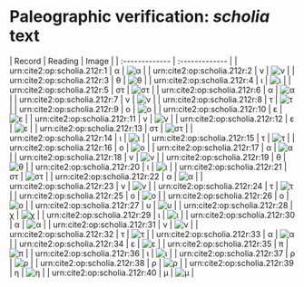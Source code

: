 # Paleographic verification: *scholia* text

| Record | Reading     | Image     |
| :------------- | :------------- |
| urn:cite2:op:scholia.212r:1 | α | ![α](http://www.homermultitext.org/iipsrv?OBJ=IIP,1.0&FIF=/project/homer/pyramidal/VenA/VA212RN_0383.tif&RGN=0.6080,0.2845,0.01400,0.01176&WID=800&CVT=JPEG) | 
| urn:cite2:op:scholia.212r:2 | ν | ![ν](http://www.homermultitext.org/iipsrv?OBJ=IIP,1.0&FIF=/project/homer/pyramidal/VenA/VA212RN_0383.tif&RGN=0.6210,0.2898,0.007185,0.008575&WID=800&CVT=JPEG) | 
| urn:cite2:op:scholia.212r:3 | θ | ![θ](http://www.homermultitext.org/iipsrv?OBJ=IIP,1.0&FIF=/project/homer/pyramidal/VenA/VA212RN_0383.tif&RGN=0.6280,0.2871,0.008106,0.01093&WID=800&CVT=JPEG) | 
| urn:cite2:op:scholia.212r:4 | ι | ![ι](http://www.homermultitext.org/iipsrv?OBJ=IIP,1.0&FIF=/project/homer/pyramidal/VenA/VA212RN_0383.tif&RGN=0.6347,0.2863,0.006448,0.01189&WID=800&CVT=JPEG) | 
| urn:cite2:op:scholia.212r:5 | στ | ![στ](http://www.homermultitext.org/iipsrv?OBJ=IIP,1.0&FIF=/project/homer/pyramidal/VenA/VA212RN_0383.tif&RGN=0.6415,0.2898,0.008290,0.007331&WID=800&CVT=JPEG) | 
| urn:cite2:op:scholia.212r:6 | α | ![α](http://www.homermultitext.org/iipsrv?OBJ=IIP,1.0&FIF=/project/homer/pyramidal/VenA/VA212RN_0383.tif&RGN=0.6494,0.2891,0.005895,0.006777&WID=800&CVT=JPEG) | 
| urn:cite2:op:scholia.212r:7 | ν | ![ν](http://www.homermultitext.org/iipsrv?OBJ=IIP,1.0&FIF=/project/homer/pyramidal/VenA/VA212RN_0383.tif&RGN=0.6553,0.2891,0.007185,0.008160&WID=800&CVT=JPEG) | 
| urn:cite2:op:scholia.212r:8 | τ | ![τ](http://www.homermultitext.org/iipsrv?OBJ=IIP,1.0&FIF=/project/homer/pyramidal/VenA/VA212RN_0383.tif&RGN=0.6610,0.2902,0.004974,0.005671&WID=800&CVT=JPEG) | 
| urn:cite2:op:scholia.212r:9 | ο | ![ο](http://www.homermultitext.org/iipsrv?OBJ=IIP,1.0&FIF=/project/homer/pyramidal/VenA/VA212RN_0383.tif&RGN=0.6660,0.2905,0.003869,0.005256&WID=800&CVT=JPEG) | 
| urn:cite2:op:scholia.212r:10 | ε | ![ε](http://www.homermultitext.org/iipsrv?OBJ=IIP,1.0&FIF=/project/homer/pyramidal/VenA/VA212RN_0383.tif&RGN=0.6817,0.2882,0.007738,0.008852&WID=800&CVT=JPEG) | 
| urn:cite2:op:scholia.212r:11 | ν | ![ν](http://www.homermultitext.org/iipsrv?OBJ=IIP,1.0&FIF=/project/homer/pyramidal/VenA/VA212RN_0383.tif&RGN=0.6890,0.2891,0.007738,0.008437&WID=800&CVT=JPEG) | 
| urn:cite2:op:scholia.212r:12 | ε | ![ε](http://www.homermultitext.org/iipsrv?OBJ=IIP,1.0&FIF=/project/homer/pyramidal/VenA/VA212RN_0383.tif&RGN=0.6975,0.2869,0.008475,0.009267&WID=800&CVT=JPEG) | 
| urn:cite2:op:scholia.212r:13 | στ | ![στ](http://www.homermultitext.org/iipsrv?OBJ=IIP,1.0&FIF=/project/homer/pyramidal/VenA/VA212RN_0383.tif&RGN=0.7010,0.2892,0.009580,0.007331&WID=800&CVT=JPEG) | 
| urn:cite2:op:scholia.212r:14 | ι | ![ι](http://www.homermultitext.org/iipsrv?OBJ=IIP,1.0&FIF=/project/homer/pyramidal/VenA/VA212RN_0383.tif&RGN=0.7093,0.2898,0.004606,0.006916&WID=800&CVT=JPEG) | 
| urn:cite2:op:scholia.212r:15 | τ | ![τ](http://www.homermultitext.org/iipsrv?OBJ=IIP,1.0&FIF=/project/homer/pyramidal/VenA/VA212RN_0383.tif&RGN=0.7152,0.2899,0.009580,0.007469&WID=800&CVT=JPEG) | 
| urn:cite2:op:scholia.212r:16 | ο | ![ο](http://www.homermultitext.org/iipsrv?OBJ=IIP,1.0&FIF=/project/homer/pyramidal/VenA/VA212RN_0383.tif&RGN=0.7238,0.2906,0.004606,0.004979&WID=800&CVT=JPEG) | 
| urn:cite2:op:scholia.212r:17 | α | ![α](http://www.homermultitext.org/iipsrv?OBJ=IIP,1.0&FIF=/project/homer/pyramidal/VenA/VA212RN_0383.tif&RGN=0.7296,0.2910,0.006080,0.004149&WID=800&CVT=JPEG) | 
| urn:cite2:op:scholia.212r:18 | ν | ![ν](http://www.homermultitext.org/iipsrv?OBJ=IIP,1.0&FIF=/project/homer/pyramidal/VenA/VA212RN_0383.tif&RGN=0.7356,0.2909,0.006632,0.006224&WID=800&CVT=JPEG) | 
| urn:cite2:op:scholia.212r:19 | θ | ![θ](http://www.homermultitext.org/iipsrv?OBJ=IIP,1.0&FIF=/project/homer/pyramidal/VenA/VA212RN_0383.tif&RGN=0.7436,0.2887,0.004790,0.008160&WID=800&CVT=JPEG) | 
| urn:cite2:op:scholia.212r:20 | ι | ![ι](http://www.homermultitext.org/iipsrv?OBJ=IIP,1.0&FIF=/project/homer/pyramidal/VenA/VA212RN_0383.tif&RGN=0.7487,0.2899,0.004053,0.006501&WID=800&CVT=JPEG) | 
| urn:cite2:op:scholia.212r:21 | στ | ![στ](http://www.homermultitext.org/iipsrv?OBJ=IIP,1.0&FIF=/project/homer/pyramidal/VenA/VA212RN_0383.tif&RGN=0.7541,0.2893,0.008106,0.008299&WID=800&CVT=JPEG) | 
| urn:cite2:op:scholia.212r:22 | α | ![α](http://www.homermultitext.org/iipsrv?OBJ=IIP,1.0&FIF=/project/homer/pyramidal/VenA/VA212RN_0383.tif&RGN=0.7623,0.2892,0.006817,0.005809&WID=800&CVT=JPEG) | 
| urn:cite2:op:scholia.212r:23 | ν | ![ν](http://www.homermultitext.org/iipsrv?OBJ=IIP,1.0&FIF=/project/homer/pyramidal/VenA/VA212RN_0383.tif&RGN=0.7688,0.2898,0.006632,0.007192&WID=800&CVT=JPEG) | 
| urn:cite2:op:scholia.212r:24 | τ | ![τ](http://www.homermultitext.org/iipsrv?OBJ=IIP,1.0&FIF=/project/homer/pyramidal/VenA/VA212RN_0383.tif&RGN=0.7745,0.2899,0.004422,0.006501&WID=800&CVT=JPEG) | 
| urn:cite2:op:scholia.212r:25 | ο | ![ο](http://www.homermultitext.org/iipsrv?OBJ=IIP,1.0&FIF=/project/homer/pyramidal/VenA/VA212RN_0383.tif&RGN=0.7786,0.2906,0.004422,0.004703&WID=800&CVT=JPEG) | 
| urn:cite2:op:scholia.212r:26 | ο | ![ο](http://www.homermultitext.org/iipsrv?OBJ=IIP,1.0&FIF=/project/homer/pyramidal/VenA/VA212RN_0383.tif&RGN=0.7852,0.2906,0.004422,0.004841&WID=800&CVT=JPEG) | 
| urn:cite2:op:scholia.212r:27 | υ | ![υ](http://www.homermultitext.org/iipsrv?OBJ=IIP,1.0&FIF=/project/homer/pyramidal/VenA/VA212RN_0383.tif&RGN=0.7898,0.2906,0.006080,0.004426&WID=800&CVT=JPEG) | 
| urn:cite2:op:scholia.212r:28 | χ | ![χ](http://www.homermultitext.org/iipsrv?OBJ=IIP,1.0&FIF=/project/homer/pyramidal/VenA/VA212RN_0383.tif&RGN=0.6129,0.3012,0.01179,0.01093&WID=800&CVT=JPEG) | 
| urn:cite2:op:scholia.212r:29 | ι | ![ι](http://www.homermultitext.org/iipsrv?OBJ=IIP,1.0&FIF=/project/homer/pyramidal/VenA/VA212RN_0383.tif&RGN=0.6231,0.3003,0.006448,0.009820&WID=800&CVT=JPEG) | 
| urn:cite2:op:scholia.212r:30 | α | ![α](http://www.homermultitext.org/iipsrv?OBJ=IIP,1.0&FIF=/project/homer/pyramidal/VenA/VA212RN_0383.tif&RGN=0.6301,0.3021,0.006448,0.005533&WID=800&CVT=JPEG) | 
| urn:cite2:op:scholia.212r:31 | ν | ![ν](http://www.homermultitext.org/iipsrv?OBJ=IIP,1.0&FIF=/project/homer/pyramidal/VenA/VA212RN_0383.tif&RGN=0.6361,0.3024,0.006080,0.006224&WID=800&CVT=JPEG) | 
| urn:cite2:op:scholia.212r:32 | τ | ![τ](http://www.homermultitext.org/iipsrv?OBJ=IIP,1.0&FIF=/project/homer/pyramidal/VenA/VA212RN_0383.tif&RGN=0.6413,0.3028,0.004974,0.005256&WID=800&CVT=JPEG) | 
| urn:cite2:op:scholia.212r:33 | α | ![α](http://www.homermultitext.org/iipsrv?OBJ=IIP,1.0&FIF=/project/homer/pyramidal/VenA/VA212RN_0383.tif&RGN=0.6465,0.3028,0.007738,0.004426&WID=800&CVT=JPEG) | 
| urn:cite2:op:scholia.212r:34 | ε | ![ε](http://www.homermultitext.org/iipsrv?OBJ=IIP,1.0&FIF=/project/homer/pyramidal/VenA/VA212RN_0383.tif&RGN=0.6568,0.2994,0.009211,0.008575&WID=800&CVT=JPEG) | 
| urn:cite2:op:scholia.212r:35 | π | ![π](http://www.homermultitext.org/iipsrv?OBJ=IIP,1.0&FIF=/project/homer/pyramidal/VenA/VA212RN_0383.tif&RGN=0.6625,0.3032,0.007738,0.004841&WID=800&CVT=JPEG) | 
| urn:cite2:op:scholia.212r:36 | ι | ![ι](http://www.homermultitext.org/iipsrv?OBJ=IIP,1.0&FIF=/project/homer/pyramidal/VenA/VA212RN_0383.tif&RGN=0.6708,0.3026,0.003685,0.006639&WID=800&CVT=JPEG) | 
| urn:cite2:op:scholia.212r:37 | ρ | ![ρ](http://www.homermultitext.org/iipsrv?OBJ=IIP,1.0&FIF=/project/homer/pyramidal/VenA/VA212RN_0383.tif&RGN=0.6754,0.3028,0.005895,0.008575&WID=800&CVT=JPEG) | 
| urn:cite2:op:scholia.212r:38 | ρ | ![ρ](http://www.homermultitext.org/iipsrv?OBJ=IIP,1.0&FIF=/project/homer/pyramidal/VenA/VA212RN_0383.tif&RGN=0.6813,0.3030,0.005527,0.008160&WID=800&CVT=JPEG) | 
| urn:cite2:op:scholia.212r:39 | η | ![η](http://www.homermultitext.org/iipsrv?OBJ=IIP,1.0&FIF=/project/homer/pyramidal/VenA/VA212RN_0383.tif&RGN=0.6879,0.3008,0.007922,0.009405&WID=800&CVT=JPEG) | 
| urn:cite2:op:scholia.212r:40 | μ | ![μ](http://www.homermultitext.org/iipsrv?OBJ=IIP,1.0&FIF=/project/homer/pyramidal/VenA/VA212RN_0383.tif&RGN=0.6964,0.3028,0.007369,0.007054&WID=800&CVT=JPEG) | 


